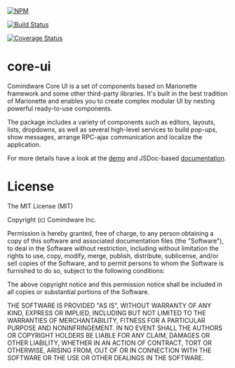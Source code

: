 [![NPM](https://nodei.co/npm/comindware.core.ui.png?compact=true)](https://nodei.co/npm/comindware.core.ui/)

[![Build Status](https://travis-ci.org/comindware/core-ui.svg)](https://travis-ci.org/comindware/core-ui)

[![Coverage Status](https://coveralls.io/repos/github/comindware/core-ui/badge.svg?branch=1.5%2Frelease)](https://coveralls.io/github/comindware/core-ui?branch=1.5%2Frelease)

# core-ui

Comindware Core UI is a set of components based on Marionette framework and some other third-party libraries. It's built in the best tradition of Marionette and enables you to create complex modular UI by nesting powerful ready-to-use components.

The package includes a variety of components such as editors, layouts, lists, dropdowns, as well as several high-level services to build pop-ups, show messages, arrange RPC-ajax communication and localize the application.

For more details have a look at the [demo](https://comindware.github.io/core-ui/) and JSDoc-based [documentation](https://comindware.github.io/core-ui/doc/).

# License

The MIT License (MIT)

Copyright (c) Comindware Inc.

Permission is hereby granted, free of charge, to any person obtaining a copy
of this software and associated documentation files (the "Software"), to deal
in the Software without restriction, including without limitation the rights
to use, copy, modify, merge, publish, distribute, sublicense, and/or sell
copies of the Software, and to permit persons to whom the Software is
furnished to do so, subject to the following conditions:

The above copyright notice and this permission notice shall be included in
all copies or substantial portions of the Software.

THE SOFTWARE IS PROVIDED "AS IS", WITHOUT WARRANTY OF ANY KIND, EXPRESS OR
IMPLIED, INCLUDING BUT NOT LIMITED TO THE WARRANTIES OF MERCHANTABILITY,
FITNESS FOR A PARTICULAR PURPOSE AND NONINFRINGEMENT. IN NO EVENT SHALL THE
AUTHORS OR COPYRIGHT HOLDERS BE LIABLE FOR ANY CLAIM, DAMAGES OR OTHER
LIABILITY, WHETHER IN AN ACTION OF CONTRACT, TORT OR OTHERWISE, ARISING FROM,
OUT OF OR IN CONNECTION WITH THE SOFTWARE OR THE USE OR OTHER DEALINGS IN
THE SOFTWARE.
